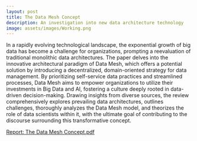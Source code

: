 ```yaml
---
layout: post
title: The Data Mesh Concept
description: An investigation into new data architecture technology
image: assets/images/Working.png
---
```


In a rapidly evolving technological landscape, the exponential growth of big data has become a challenge for organizations, prompting a reevaluation of traditional monolithic data architectures. The paper delves into the innovative architectural paradigm of Data Mesh, which offers a potential solution by introducing a decentralized, domain-oriented strategy for data management. By prioritizing self-service data practices and streamlined processes, Data Mesh aims to empower organizations to utilize their investments in Big Data and AI, fostering a culture deeply rooted in data-driven decision-making. Drawing insights from diverse sources, the review comprehensively explores prevailing data architectures, outlines challenges, thoroughly analyzes the Data Mesh model, and theorizes the role of data scientists within it, with the ultimate goal of contributing to the discourse surrounding this transformative concept.

<u> Report: </u>
[The Data Mesh Concept.pdf](https://github.com/JustinGrima/justingrima.github.io/assets/The_Data_Mesh_Concept.pdf)
